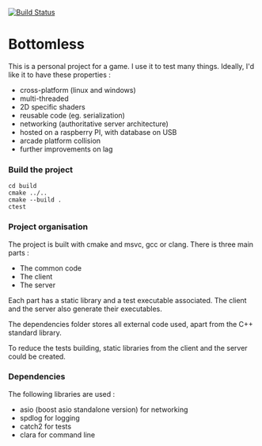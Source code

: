 
[![Build Status](https://travis-ci.org/Dwarfobserver/Bottomless.svg?branch=master)](https://travis-ci.org/Dwarfobserver/Bottomless)

# Bottomless

This is a personal project for a game.
I use it to test many things.
Ideally, I'd like it to have these properties :

 - cross-platform (linux and windows)
 - multi-threaded
 - 2D specific shaders
 - reusable code (eg. serialization)
 - networking (authoritative server architecture)
 - hosted on a raspberry PI, with database on USB
 - arcade platform collision
 - further improvements on lag

### Build the project

```
cd build
cmake ../..
cmake --build .
ctest
```

### Project organisation

The project is built with cmake and msvc, gcc or clang.
There is three main parts :

 - The common code
 - The client
 - The server

Each part has a static library and a test executable associated.
The client and the server also generate their executables.

The dependencies folder stores all external code used, apart from the C++ standard library.

To reduce the tests building, static libraries from the client and the server could be created.

### Dependencies

The following libraries are used :

 - asio (boost asio standalone version) for networking
 - spdlog for logging
 - catch2 for tests
 - clara for command line
